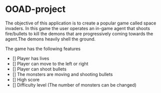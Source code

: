 # OOAD-project


The objective of this application is to create a popular game called space invaders. In this game the user operates an in-game agent that shoots fire/bullets to kill the demons that are progressively coming towards the agent.The demons heavily shell the ground.

The game has the following features

- [] Player has lives
- [] Player can move to the left or right
- [] Player can shoot bullets
- [] The monsters are moving and shooting bullets
- [] High score
- [] Difficulty level (The number of monsters can be changed)